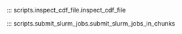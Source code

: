<!--
SPDX-FileCopyrightText: 2025 GFZ Helmholtz Centre for Geosciences
SPDX-FileContributor: Bernhard Haas

SPDX-License-Identifier: Apache-2.0
-->

::: scripts.inspect_cdf_file.inspect_cdf_file

::: scripts.submit_slurm_jobs.submit_slurm_jobs_in_chunks

